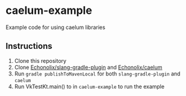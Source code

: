 # caelum-example
Example code for using caelum libraries

## Instructions
1. Clone this repository
2. Clone [Echonolix/slang-gradle-plugin](https://github.com/Echonolix/slang-gradle-plugin) and [Echonolix/caelum](https://github.com/Echonolix/caelum)
3. Run `gradle publishToMavenLocal` for both `slang-gradle-plugin` and `caelum`
4. Run VkTestKt.main() to in `caelum-example` to run the example